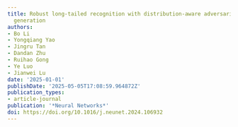 ```yaml
---
title: Robust long-tailed recognition with distribution-aware adversarial example
  generation
authors:
- Bo Li
- Yongqiang Yao
- Jingru Tan
- Dandan Zhu
- Ruihao Gong
- Ye Luo
- Jianwei Lu
date: '2025-01-01'
publishDate: '2025-05-05T17:08:59.964872Z'
publication_types:
- article-journal
publication: '*Neural Networks*'
doi: https://doi.org/10.1016/j.neunet.2024.106932
---
```

